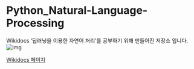 # Python_Natural-Language-Processing
Wikidocs ‘딥러닝을 이용한 자연어 처리’를 공부하기 위해 만들어진 저장소 입니다.  
![img](딥러닝을통한자연어처리.png)


[Wikidocs 페이지](https://wikidocs.net/book/2155)
